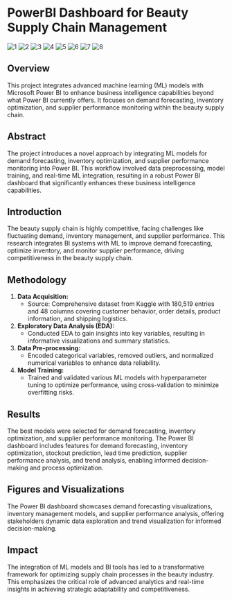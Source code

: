 # PowerBI Dashboard for Beauty Supply Chain Management
![1](https://github.com/user-attachments/assets/f819b305-497a-46ca-927b-2b131b455eba)
![2](https://github.com/user-attachments/assets/83ad63c1-a479-434e-bda9-e03efb21370a)
![3](https://github.com/user-attachments/assets/ef35d940-0228-49a4-8b13-22b3bef15772)
![4](https://github.com/user-attachments/assets/a59adda8-d0b0-4446-8f33-6da1af87751e)
![5](https://github.com/user-attachments/assets/01bbc022-d17e-4df1-a3d2-0d795ee48d00)
![6](https://github.com/user-attachments/assets/b74edb62-cc87-4b1f-a3d9-3929ba9b5d0c)
![7](https://github.com/user-attachments/assets/5fe85ee2-46dd-4b78-9bb2-84d1412d57e7)
![8](https://github.com/user-attachments/assets/5319daff-3e28-460e-99b0-ae3128c9f4a4)

## Overview
This project integrates advanced machine learning (ML) models with Microsoft Power BI to enhance business intelligence capabilities beyond what Power BI currently offers. It focuses on demand forecasting, inventory optimization, and supplier performance monitoring within the beauty supply chain.

## Abstract
The project introduces a novel approach by integrating ML models for demand forecasting, inventory optimization, and supplier performance monitoring into Power BI. This workflow involved data preprocessing, model training, and real-time ML integration, resulting in a robust Power BI dashboard that significantly enhances these business intelligence capabilities.

## Introduction
The beauty supply chain is highly competitive, facing challenges like fluctuating demand, inventory management, and supplier performance. This research integrates BI systems with ML to improve demand forecasting, optimize inventory, and monitor supplier performance, driving competitiveness in the beauty supply chain.

## Methodology
1. **Data Acquisition:** 
   - Source: Comprehensive dataset from Kaggle with 180,519 entries and 48 columns covering customer behavior, order details, product information, and shipping logistics.
2. **Exploratory Data Analysis (EDA):** 
   - Conducted EDA to gain insights into key variables, resulting in informative visualizations and summary statistics.
3. **Data Pre-processing:** 
   - Encoded categorical variables, removed outliers, and normalized numerical variables to enhance data reliability.
4. **Model Training:** 
   - Trained and validated various ML models with hyperparameter tuning to optimize performance, using cross-validation to minimize overfitting risks.

## Results
The best models were selected for demand forecasting, inventory optimization, and supplier performance monitoring. The Power BI dashboard includes features for demand forecasting, inventory optimization, stockout prediction, lead time prediction, supplier performance analysis, and trend analysis, enabling informed decision-making and process optimization.

## Figures and Visualizations
The Power BI dashboard showcases demand forecasting visualizations, inventory management models, and supplier performance analysis, offering stakeholders dynamic data exploration and trend visualization for informed decision-making.

## Impact
The integration of ML models and BI tools has led to a transformative framework for optimizing supply chain processes in the beauty industry. This emphasizes the critical role of advanced analytics and real-time insights in achieving strategic adaptability and competitiveness.


